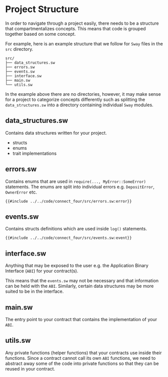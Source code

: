 # Project Structure

In order to navigate through a project easily, there needs to be a structure that compartmentalizes concepts. This means that code is grouped together based on some concept. 

For example, here is an example structure that we follow for `Sway` files in the `src` directory.

```
src/
├── data_structures.sw
├── errors.sw
├── events.sw
├── interface.sw
├── main.sw
└── utils.sw
```

In the example above there are no directories, however, it may make sense for a project to categorize concepts differently such as splitting the `data_structures.sw` into a directory containing individual `Sway` modules.

## data_structures.sw

Contains data structures written for your project.

- structs
- enums
- trait implementations

## errors.sw

Contains enums that are used in `require(..., MyError::SomeError)` statements.
The enums are split into individual errors e.g. `DepositError`, `OwnerError` etc.

```sway
{{#include ../../code/connect_four/src/errors.sw:error}}
```

## events.sw

Contains structs definitions which are used inside `log()` statements.

```sway
{{#include ../../code/connect_four/src/events.sw:event}}
```

## interface.sw

Anything that may be exposed to the user e.g. the Application Binary Interface (`ABI`) for your contract(s).

This means that the `events.sw` may not be necessary and that information can be held with the `ABI`. Similarly, certain data structures may be more suited to be in the interface.

## main.sw

The entry point to your contract that contains the implementation of your `ABI`.

## utils.sw

Any private functions (helper functions) that your contracts use inside their functions.
Since a contract cannot call its own `ABI` functions, we need to abstract away some of the code into private functions so that they can be reused in your contract.